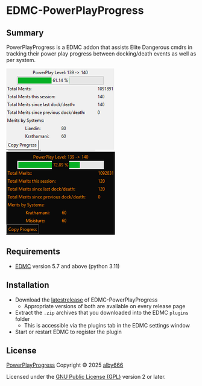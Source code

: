 # EDMC-PowerPlayProgress

## Summary

PowerPlayProgress is a EDMC addon that assists Elite Dangerous cmdrs in tracking their power play progress between docking/death events as well as per system.

<img src="screen_shot.png"> <img src="screen_shot_dark.png">

## Requirements
* [EDMC] version 5.7 and above (python 3.11)

## Installation

* Download the [latestrelease] of EDMC-PowerPlayProgress
  * Appropriate versions of both are available on every release page
* Extract the `.zip` archives that you downloaded into the EDMC `plugins` folder
  * This is accessible via the plugins tab in the EDMC settings window
* Start or restart EDMC to register the plugin

## License

[PowerPlayProgress] Copyright © 2025 [alby666]

Licensed under the [GNU Public License (GPL)][GPLv2] version 2 or later.

[EDMC]: https://github.com/EDCD/EDMarketConnector/wiki
[PowerPlayProgress]: https://github.com/alby666/EDMC-PowerPlayProgress
[latestrelease]: https://github.com/alby666/EDMC-PowerPlayProgress/releases/latest
[GPLv2]: http://www.gnu.org/licenses/gpl-2.0.html
[alby666]: https://github.com/alby666

